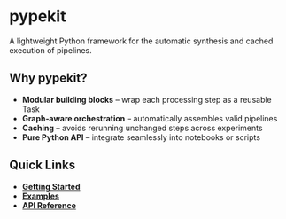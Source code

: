 # pypekit

A lightweight Python framework for the automatic synthesis and cached execution of pipelines.

## Why pypekit?

* **Modular building blocks** – wrap each processing step as a reusable Task
* **Graph‑aware orchestration** – automatically assembles valid pipelines
* **Caching** – avoids rerunning unchanged steps across experiments
* **Pure Python API** – integrate seamlessly into notebooks or scripts

## Quick Links

* **[Getting Started](tutorials/getting-started)**
* **[Examples](examples/iris)**
* **[API Reference](api/pypekit)**

